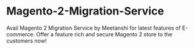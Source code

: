 # Magento-2-Migration-Service
Avail Magento 2 Migration Service by Meetanshi for latest features of E-commerce. Offer a feature rich and secure Magento 2 store to the customers now!
